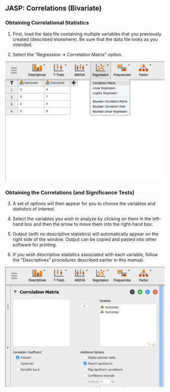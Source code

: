 ## JASP: Correlations (Bivariate) 

### Obtaining Correlational Statistics

1. First, load the data file containing multiple variables that you previously created (described elsewhere). Be sure that the data file looks as you intended. 

2. Select the "Regression → Correlation Matrix" option.

<p align="center"><kbd><img src="correlations1.png"></kbd></p>

### Obtaining the Correlations (and Significance Tests)

3. A set of options will then appear for you to choose the variables and statistics of interest.

4. Select the variables you wish to analyze by clicking on them in the left-hand box and then the arrow to move them into the right-hand box. 

5. Output (with no descriptive statistics) will automatically appear on the right side of the window. Output can be copied and pasted into other software for printing.

6. If you wish descriptive statistics associated with each variable, follow the "Descriptives" procedures described earlier in this manual.

<p align="center"><kbd><img src="correlations2.png"></kbd></p>

